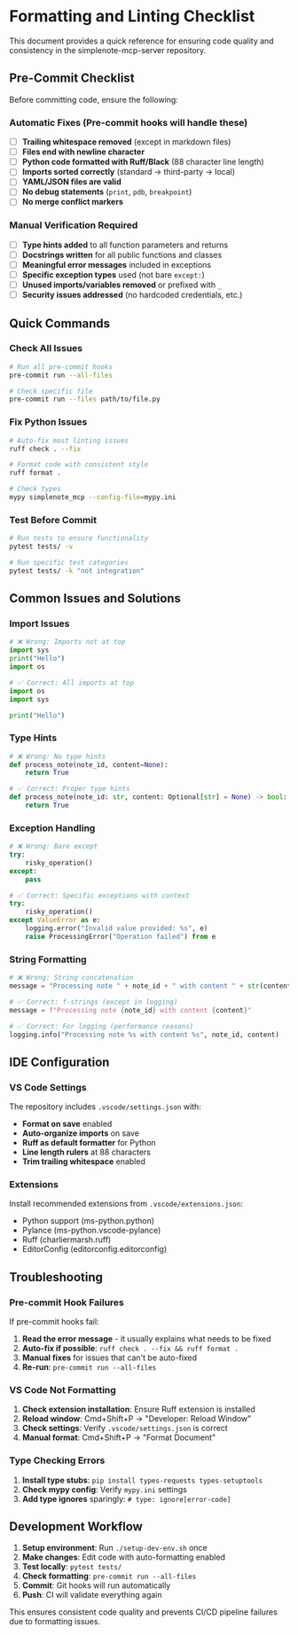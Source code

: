 # Formatting and Linting Checklist

This document provides a quick reference for ensuring code quality and consistency in the simplenote-mcp-server repository.

## Pre-Commit Checklist

Before committing code, ensure the following:

### Automatic Fixes (Pre-commit hooks will handle these)

- [ ] **Trailing whitespace removed** (except in markdown files)
- [ ] **Files end with newline character**
- [ ] **Python code formatted with Ruff/Black** (88 character line length)
- [ ] **Imports sorted correctly** (standard → third-party → local)
- [ ] **YAML/JSON files are valid**
- [ ] **No debug statements** (`print`, `pdb`, `breakpoint`)
- [ ] **No merge conflict markers**

### Manual Verification Required

- [ ] **Type hints added** to all function parameters and returns
- [ ] **Docstrings written** for all public functions and classes
- [ ] **Meaningful error messages** included in exceptions
- [ ] **Specific exception types** used (not bare `except:`)
- [ ] **Unused imports/variables removed** or prefixed with `_`
- [ ] **Security issues addressed** (no hardcoded credentials, etc.)

## Quick Commands

### Check All Issues

```bash
# Run all pre-commit hooks
pre-commit run --all-files

# Check specific file
pre-commit run --files path/to/file.py
```

### Fix Python Issues

```bash
# Auto-fix most linting issues
ruff check . --fix

# Format code with consistent style
ruff format .

# Check types
mypy simplenote_mcp --config-file=mypy.ini
```

### Test Before Commit

```bash
# Run tests to ensure functionality
pytest tests/ -v

# Run specific test categories
pytest tests/ -k "not integration"
```

## Common Issues and Solutions

### Import Issues

```python
# ❌ Wrong: Imports not at top
import sys
print("Hello")
import os

# ✅ Correct: All imports at top
import os
import sys

print("Hello")
```

### Type Hints

```python
# ❌ Wrong: No type hints
def process_note(note_id, content=None):
    return True

# ✅ Correct: Proper type hints
def process_note(note_id: str, content: Optional[str] = None) -> bool:
    return True
```

### Exception Handling

```python
# ❌ Wrong: Bare except
try:
    risky_operation()
except:
    pass

# ✅ Correct: Specific exceptions with context
try:
    risky_operation()
except ValueError as e:
    logging.error("Invalid value provided: %s", e)
    raise ProcessingError("Operation failed") from e
```

### String Formatting

```python
# ❌ Wrong: String concatenation
message = "Processing note " + note_id + " with content " + str(content)

# ✅ Correct: f-strings (except in logging)
message = f"Processing note {note_id} with content {content}"

# ✅ Correct: For logging (performance reasons)
logging.info("Processing note %s with content %s", note_id, content)
```

## IDE Configuration

### VS Code Settings

The repository includes `.vscode/settings.json` with:

- **Format on save** enabled
- **Auto-organize imports** on save
- **Ruff as default formatter** for Python
- **Line length rulers** at 88 characters
- **Trim trailing whitespace** enabled

### Extensions

Install recommended extensions from `.vscode/extensions.json`:

- Python support (ms-python.python)
- Pylance (ms-python.vscode-pylance)
- Ruff (charliermarsh.ruff)
- EditorConfig (editorconfig.editorconfig)

## Troubleshooting

### Pre-commit Hook Failures

If pre-commit hooks fail:

1. **Read the error message** - it usually explains what needs to be fixed
2. **Auto-fix if possible**: `ruff check . --fix && ruff format .`
3. **Manual fixes** for issues that can't be auto-fixed
4. **Re-run**: `pre-commit run --all-files`

### VS Code Not Formatting

1. **Check extension installation**: Ensure Ruff extension is installed
2. **Reload window**: Cmd+Shift+P → "Developer: Reload Window"
3. **Check settings**: Verify `.vscode/settings.json` is correct
4. **Manual format**: Cmd+Shift+P → "Format Document"

### Type Checking Errors

1. **Install type stubs**: `pip install types-requests types-setuptools`
2. **Check mypy config**: Verify `mypy.ini` settings
3. **Add type ignores** sparingly: `# type: ignore[error-code]`

## Development Workflow

1. **Setup environment**: Run `./setup-dev-env.sh` once
2. **Make changes**: Edit code with auto-formatting enabled
3. **Test locally**: `pytest tests/`
4. **Check formatting**: `pre-commit run --all-files`
5. **Commit**: Git hooks will run automatically
6. **Push**: CI will validate everything again

This ensures consistent code quality and prevents CI/CD pipeline failures due to formatting issues.
